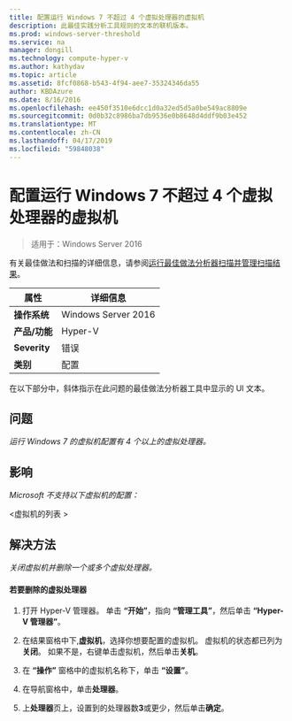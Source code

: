 ```yaml
---
title: 配置运行 Windows 7 不超过 4 个虚拟处理器的虚拟机
description: 此最佳实践分析工具规则的文本的联机版本。
ms.prod: windows-server-threshold
ms.service: na
manager: dongill
ms.technology: compute-hyper-v
ms.author: kathydav
ms.topic: article
ms.assetid: 8fcf0868-b543-4f94-aee7-35324346da55
author: KBDAzure
ms.date: 8/16/2016
ms.openlocfilehash: ee450f3510e6dcc1d0a32ed5d5a0be549ac8809e
ms.sourcegitcommit: 0d0b32c8986ba7db9536e0b8648d4ddf9b03e452
ms.translationtype: MT
ms.contentlocale: zh-CN
ms.lasthandoff: 04/17/2019
ms.locfileid: "59848038"
---
```

# <a name="configure-virtual-machines-running-windows-7-with-no-more-than-4-virtual-processors"></a>配置运行 Windows 7 不超过 4 个虚拟处理器的虚拟机

>适用于：Windows Server 2016

有关最佳做法和扫描的详细信息，请参阅[运行最佳做法分析器扫描并管理扫描结果](https://go.microsoft.com/fwlink/p/?LinkID=223177)。  
  
|属性|详细信息|  
|-|-|  
|**操作系统**|Windows Server 2016|  
|**产品/功能**|Hyper-V|  
|**Severity**|错误|  
|**类别**|配置|  
  
在以下部分中，斜体指示在此问题的最佳做法分析器工具中显示的 UI 文本。  
  
## <a name="issue"></a>**问题**  
*运行 Windows 7 的虚拟机配置有 4 个以上的虚拟处理器。*  
  
## <a name="impact"></a>**影响**  
*Microsoft 不支持以下虚拟机的配置：*  
  
\<虚拟机的列表 >  
  
## <a name="resolution"></a>**解决方法**  
*关闭虚拟机并删除一个或多个虚拟处理器。*  
  
#### <a name="to-remove-virtual-processors"></a>若要删除的虚拟处理器  
  
1.  打开 Hyper-V 管理器。 单击 **“开始”**，指向 **“管理工具”**，然后单击 **“Hyper-V 管理器”**。  
  
2.  在结果窗格中下,**虚拟机**，选择你想要配置的虚拟机。 虚拟机的状态都已列为**关闭**。 如果不是，右键单击虚拟机，然后单击**关机**。  
  
3.  在 **“操作”** 窗格中的虚拟机名称下，单击 **“设置”**。  
  
4.  在导航窗格中，单击**处理器**。  
  
5.  上**处理器**页上，设置到的处理器数**3**或更少，然后单击**确定**。  
  


